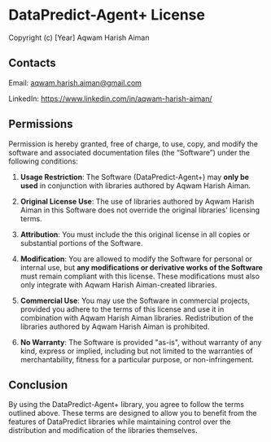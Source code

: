 # DataPredict-Agent+ License

Copyright (c) [Year] Aqwam Harish Aiman

## Contacts

Email: aqwam.harish.aiman@gmail.com

LinkedIn: https://www.linkedin.com/in/aqwam-harish-aiman/

## Permissions

Permission is hereby granted, free of charge, to use, copy, and modify the software and associated documentation files (the “Software”) under the following conditions:

1. **Usage Restriction**: The Software (DataPredict-Agent+) may **only be used** in conjunction with libraries authored by Aqwam Harish Aiman.

2. **Original License Use**: The use of libraries authored by Aqwam Harish Aiman in this Software does not override the original libraries' licensing terms.

3. **Attribution**: You must include the this original license in all copies or substantial portions of the Software.

4. **Modification**: You are allowed to modify the Software for personal or internal use, but **any modifications or derivative works of the Software** must remain compliant with this license. These modifications must also only integrate with Aqwam Harish Aiman-created libraries.

5. **Commercial Use**: You may use the Software in commercial projects, provided you adhere to the terms of this license and use it in combination with Aqwam Harish Aiman libraries. Redistribution of the libraries authored by Aqwam Harish Aiman is prohibited.

6. **No Warranty**: The Software is provided "as-is", without warranty of any kind, express or implied, including but not limited to the warranties of merchantability, fitness for a particular purpose, or non-infringement.

## Conclusion

By using the DataPredict-Agent+ library, you agree to follow the terms outlined above. These terms are designed to allow you to benefit from the features of DataPredict libraries while maintaining control over the distribution and modification of the libraries themselves.
